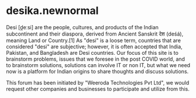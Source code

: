 # desika.newnormal

Desi [d̪eːsi] are the people, cultures, and products of the Indian subcontinent and their diaspora, 
derived from Ancient Sanskrit देश (deśá), meaning Land or Country.[1] As "desi" is a loose term, countries that are
considered "desi" are subjective; however, it is often accepted that India, Pakistan, and Bangladesh are Desi countries. Our focus of this site is to brainstorm problems, issues that we foresee in the post COVID world, and to brainstorm solutions, solutions can involve IT or non IT, but what we need now is a platform for Indian origins to share thoughts and discuss solutions.

This forum has been initiated by "Weeroda Technologies Pvt Ltd", we would request other companies and businesses to participate and
 utilize from this.  
